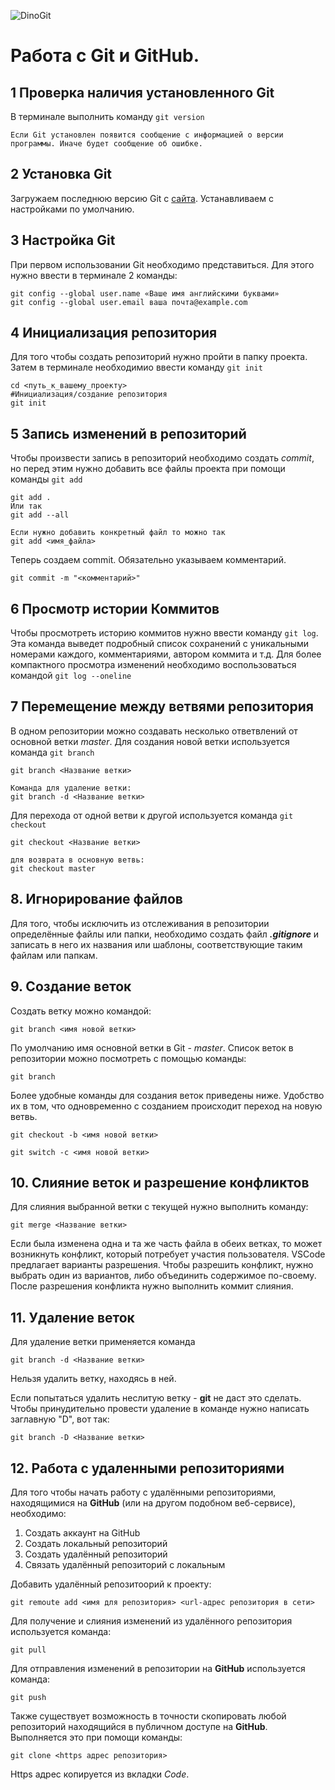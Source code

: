 ![DinoGit](20220724_113955.jpg)
# Работа с Git и GitHub.
## 1 Проверка наличия установленного Git
В терминале выполнить команду `git version`

```
Если Git установлен появится сообщение с информацией о версии программы. Иначе будет сообщение об ошибке.
```
## 2 Установка Git

Загружаем последнюю версию Git с [сайта](https://git-scm.com/downloads). Устанавливаем с настройками по умолчанию.
## 3 Настройка Git
При первом использовании Git необходимо представиться.
Для этого нужно ввести в терминале 2 команды:
```
git config --global user.name «Ваше имя английскими буквами»
git config --global user.email ваша почта@example.com
```
## 4 Инициализация репозитория

Для того чтобы создать репозиторий нужно пройти в папку проекта. Затем в терминале необходимио ввести команду `git init`

```
cd <путь_к_вашему_проекту>
#Инициализация/создание репозитория
git init
```
## 5 Запись изменений в репозиторий

Чтобы произвести запись в репозиторий необходимо создать *commit*, но перед этим нужно добавить все файлы проекта при помощи команды `git add`

```
git add .
Или так
git add --all

Если нужно добавить конкретный файл то можно так
git add <имя_файла>
```
Теперь создаем commit. Обязательно указываем комментарий.

```
git commit -m "<комментарий>"
```

## 6 Просмотр истории Коммитов

Чтобы просмотреть историю коммитов нужно ввести команду `git log`.
Эта команда выведет подробный список сохранений с уникальными номерами каждого, комментариями, автором коммита и т.д. Для более компактного просмотра изменений необходимо воспользоваться командой `git log --oneline`

## 7 Перемещение между ветвями репозитория

В одном репозитории можно создавать несколько ответвлений от основной ветки *master*. Для создания новой ветки используется команда `git branch`

```
git branch <Название ветки>

Команда для удаление ветки:
git branch -d <Название ветки>
```
Для перехода от одной ветви к другой используется команда `git checkout`

```
git checkout <Название ветки>

для возврата в основную ветвь:
git checkout master
```
## 8. Игнорирование файлов

Для того, чтобы исключить из отслеживания в репозитории определённые файлы или папки, необходимо создать файл ***.gitignore*** и записать в него их названия или шаблоны, соответствующие таким файлам или папкам.
 
 ## 9. Создание веток
 
 Создать ветку можно командой:

 ```
 git branch <имя новой ветки>
 ```
По умолчанию имя основной ветки в Git - *master*.
Список веток в репозитории можно посмотреть с помощью команды:

```
git branch
```
Более удобные команды для создания веток приведены ниже. Удобство их в том, что одновременно с созданием происходит переход на новую ветвь.
```
git checkout -b <имя новой ветки>

git switch -c <имя новой ветки>
```
## 10. Слияние веток и разрешение конфликтов

Для слияния выбранной ветки с текущей нужно выполнить команду:
```
git merge <Название ветки>
```
Если была изменена одна и та же часть файла в обеих ветках, то может возникнуть конфликт, который потребует участия пользователя. 
VSCode предлагает варианты разрешения. 
Чтобы разрешить конфликт, нужно выбрать один из вариантов, либо объединить содержимое по-своему.
После разрешения конфликта нужно выполнить коммит слияния.

## 11. Удаление веток

Для удаление ветки применяется команда 

    git branch -d <Название ветки>


Нельзя удалить ветку, находясь в ней.

Если попытаться удалить неслитую ветку - **git** не даст это сделать. Чтобы принудительно провести удаление в команде нужно написать заглавную "D", вот так: 

    git branch -D <Название ветки>

##  12. Работа с удаленными репозиториями

Для того чтобы начать работу с удалёнными репозиториями, находящимися на **GitHub** (или на другом подобном веб-сервисе), необходимо:  
1. Создать аккаунт на GitHub
2. Создать локальный репозиторий
3. Создать удалённый репозиторий
4. Связать удалённый репозиторий с локальным

Добавить удалённый репозитоорий к проекту:
```
git remoute add <имя для репозитория> <url-адрес репозитория в сети>
```

Для получение и слияния изменений из удалённого репозитория используется команда:

```
git pull
```

Для отправления изменений в репозитории на **GitHub** используется команда:
```
git push
```
Также существует возможность в точности скопировать любой репозиторий находящийся в публичном доступе на **GitHub**. Выполняется это при помощи команды:
```
git clone <https адрес репозитория>
```
Https адрес копируется из вкладки *Code*.